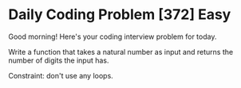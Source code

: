 # Daily Coding Problem [372] Easy

Good morning! Here's your coding interview problem for today.

Write a function that takes a natural number as input and returns the number of digits the input has.

Constraint: don't use any loops.